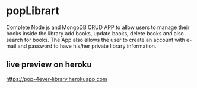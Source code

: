 # popLibrart
Complete Node js and MongoDB CRUD APP to allow users to manage their books inside the library add books, update books, delete books and also search for books. The App also allows the user to create an account with e-mail and password to have his/her private library information.

## live preview on heroku
https://pop-4ever-library.herokuapp.com
